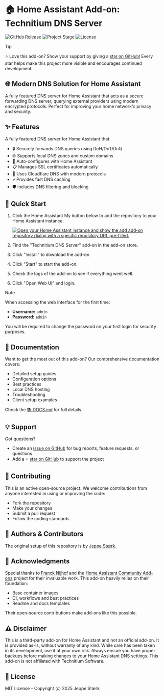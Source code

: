 # 🏠 Home Assistant Add-on: Technitium DNS Server

[![GitHub Release][releases-shield]][releases]
![Project Stage][project-stage-shield]
[![License][license-shield]](LICENSE.md)

> [!TIP]
> ⭐ Love this add-on? Show your support by giving a [star on GitHub!][repository] Every star helps make this project more visible and encourages continued development.

## 🌐 Modern DNS Solution for Home Assistant

A fully featured DNS server for Home Assistant that acts as a secure forwarding DNS server, querying external providers using modern encrypted protocols. Perfect for improving your home network's privacy and security.

## ✨ Features

A fully featured DNS server for Home Assistant that:

- 🔒 Securely forwards DNS queries using DoH/DoT/DoQ
- 🌐 Supports local DNS zones and custom domains
- 🔄 Auto-configures with Home Assistant
- 📋 Manages SSL certificates automatically
- 🚀 Uses Cloudflare DNS with modern protocols
- ⚡ Provides fast DNS caching
- 🛡️ Includes DNS filtering and blocking

## 🏃 Quick Start

1. Click the Home Assistant My button below to add the repository to your Home Assistant instance.

   [![Open your Home Assistant instance and show the add add-on repository dialog with a specific repository URL pre-filled.](https://my.home-assistant.io/badges/supervisor_add_addon_repository.svg)](https://my.home-assistant.io/redirect/supervisor_add_addon_repository/?repository_url=https%3A%2F%2Fgithub.com%2Fstaerk-ha-addons%2Frepository)

2. Find the "Technitium DNS Server" add-on in the add-on store.
3. Click "Install" to download the add-on.
4. Click "Start" to start the add-on.
5. Check the logs of the add-on to see if everything went well.
6. Click "Open Web Ui" and login.

> [!NOTE]
> When accessing the web interface for the first time:
>
> - **Username:** `admin`
> - **Password:** `admin`
>
> You will be required to change the password on your first login for security purposes.

## 📖 Documentation

Want to get the most out of this add-on? Our comprehensive documentation covers:

- Detailed setup guides
- Configuration options
- Best practices
- Local DNS hosting
- Troubleshooting
- Client setup examples

Check the [:books: DOCS.md][docs] for full details.

## 💡 Support

Got questions?

- Create an [issue on GitHub][issue] for bug reports, feature requests, or questions
- Add a ⭐️ [star on GitHub][repository] to support the project

## 🤝 Contributing

This is an active open-source project. We welcome contributions from anyone interested in using or improving the code:

- Fork the repository
- Make your changes
- Submit a pull request
- Follow the coding standards

## 👥 Authors & Contributors

The original setup of this repository is by [Jeppe Stærk][staerk].

## 🙏 Acknowledgments

Special thanks to [Franck Nijhof][frenck] and the [Home Assistant Community Add-ons][ha-addons] project for their invaluable work. This add-on heavily relies on their foundation:

- Base container images
- CI, workflows and best practices
- Readme and docs templates

Their open-source contributions make add-ons like this possible.

## ⚠️ Disclaimer

This is a third-party add-on for Home Assistant and not an official add-on. It is provided as-is, without warranty of any kind. While care has been taken in its development, use it at your own risk. Always ensure you have proper backups before making changes to your Home Assistant DNS settings. This add-on is not affiliated with Technitium Software.

## 📄 License

MIT License - Copyright (c) 2025 Jeppe Stærk

[docs]: https://github.com/staerk-ha-addons/addon-technitium-dns/blob/main/technitium-dns/DOCS.md
[frenck]: https://github.com/frenck
[issue]: https://github.com/staerk-ha-addons/addon-technitium-dns/issues
[releases-shield]: https://img.shields.io/github/release/staerk-ha-addons/addon-technitium-dns.svg
[releases]: https://github.com/staerk-ha-addons/addon-technitium-dns/releases
[repository]: https://github.com/staerk-ha-addons/repository
[staerk]: https://github.com/jepestaerk
[project-stage-shield]: https://img.shields.io/badge/project%20stage-experimental-yellow.svg
[license-shield]: https://img.shields.io/github/license/staerk-ha-addons/addon-technitium-dns.svg
[ha-addons]: https://addons.community/
